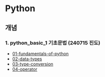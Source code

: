 # Python

## 개념 
### 1. python_basic_1 기초문법 (240715 진도)
- [01-fundamentals-of-python](python_basic_1/notesbooks/01-fundamentals-of-python.ipynb)
- [02-data-types](python_basic_1/notesbooks/02-data-types.ipynb)
- [03-type-conversion](python_basic_1/notesbooks/03-type-conversion.ipynb)
- [04-operator](python_basic_1/notesbooks/04-operator.ipynb)